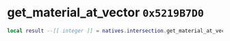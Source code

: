 # get_material_at_vector `0x5219B7D0`

```lua
local result --[[ integer ]] = natives.intersection.get_material_at_vector(_position --[[ vector3 ]])
```